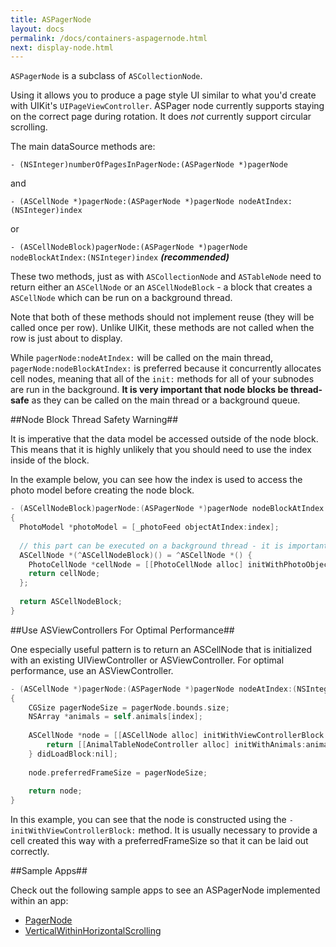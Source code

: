 ```yaml
---
title: ASPagerNode
layout: docs
permalink: /docs/containers-aspagernode.html
next: display-node.html
---
```


`ASPagerNode` is a subclass of `ASCollectionNode`. 

Using it allows you to produce a page style UI similar to what you'd create with UIKit's `UIPageViewController`. ASPager node currently supports staying on the correct page during rotation. It does _not_ currently support circular scrolling.

The main dataSource methods are:

`- (NSInteger)numberOfPagesInPagerNode:(ASPagerNode *)pagerNode`

and 

`- (ASCellNode *)pagerNode:(ASPagerNode *)pagerNode nodeAtIndex:(NSInteger)index`

or

`- (ASCellNodeBlock)pagerNode:(ASPagerNode *)pagerNode nodeBlockAtIndex:(NSInteger)index` **_(recommended)_**

These two methods, just as with `ASCollectionNode` and `ASTableNode` need to return either an `ASCellNode` or an `ASCellNodeBlock` - a block that creates a `ASCellNode` which can be run on a background thread. 

Note that both of these methods should not implement reuse (they will be called once per row). Unlike UIKit, these methods are not called when the row is just about to display. 

While `pagerNode:nodeAtIndex:` will be called on the main thread, `pagerNode:nodeBlockAtIndex:` is preferred because it concurrently allocates cell nodes, meaning that all of the `init:` methods for all of your subnodes are run in the background. **It is very important that node blocks be thread-safe** as they can be called on the main thread or a background queue.

##Node Block Thread Safety Warning##

It is imperative that the data model be accessed outside of the node block. This means that it is highly unlikely that you should need to use the index inside of the block. 

In the example below, you can see how the index is used to access the photo model before creating the node block.

```objective-c
- (ASCellNodeBlock)pagerNode:(ASPagerNode *)pagerNode nodeBlockAtIndex:(NSInteger)index
{
  PhotoModel *photoModel = [_photoFeed objectAtIndex:index];
  
  // this part can be executed on a background thread - it is important to make sure it is thread safe!
  ASCellNode *(^ASCellNodeBlock)() = ^ASCellNode *() {
    PhotoCellNode *cellNode = [[PhotoCellNode alloc] initWithPhotoObject:photoModel];
    return cellNode;
  };
  
  return ASCellNodeBlock;
}
```

##Use ASViewControllers For Optimal Performance##

One especially useful pattern is to return an ASCellNode that is initialized with an existing UIViewController or ASViewController. For optimal performance, use an ASViewController.

```objective-c
- (ASCellNode *)pagerNode:(ASPagerNode *)pagerNode nodeAtIndex:(NSInteger)index
{
    CGSize pagerNodeSize = pagerNode.bounds.size;
    NSArray *animals = self.animals[index];
    
    ASCellNode *node = [[ASCellNode alloc] initWithViewControllerBlock:^{
        return [[AnimalTableNodeController alloc] initWithAnimals:animals];;
    } didLoadBlock:nil];
    
    node.preferredFrameSize = pagerNodeSize;
    
    return node;
}
```
In this example, you can see that the node is constructed using the `-initWithViewControllerBlock:` method.  It is usually necessary to provide a cell created this way with a preferredFrameSize so that it can be laid out correctly.

##Sample Apps##

Check out the following sample apps to see an ASPagerNode implemented within an app:
<ul>
  <li><a href="https://github.com/facebook/AsyncDisplayKit/tree/master/examples/PagerNode">PagerNode</a></li>
  <li><a href="https://github.com/facebook/AsyncDisplayKit/tree/master/examples/VerticalWithinHorizontalScrolling">VerticalWithinHorizontalScrolling</a></li>
</ul>
